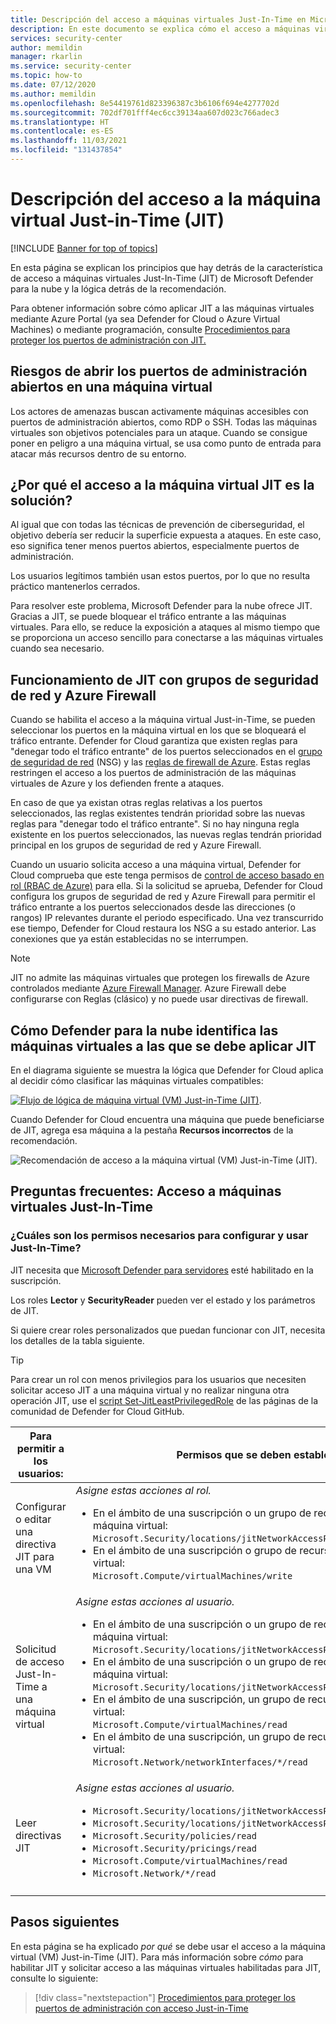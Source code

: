 ```yaml
---
title: Descripción del acceso a máquinas virtuales Just-In-Time en Microsoft Defender para la nube
description: En este documento se explica cómo el acceso a máquinas virtuales Just-In-Time en Microsoft Defender para la nube ayuda a controlar el acceso a las máquinas virtuales de Azure.
services: security-center
author: memildin
manager: rkarlin
ms.service: security-center
ms.topic: how-to
ms.date: 07/12/2020
ms.author: memildin
ms.openlocfilehash: 8e54419761d823396387c3b6106f694e4277702d
ms.sourcegitcommit: 702df701fff4ec6cc39134aa607d023c766adec3
ms.translationtype: HT
ms.contentlocale: es-ES
ms.lasthandoff: 11/03/2021
ms.locfileid: "131437854"
---
```

# <a name="understanding-just-in-time-jit-vm-access"></a>Descripción del acceso a la máquina virtual Just-in-Time (JIT)

[!INCLUDE [Banner for top of topics](./includes/banner.md)]

En esta página se explican los principios que hay detrás de la característica de acceso a máquinas virtuales Just-In-Time (JIT) de Microsoft Defender para la nube y la lógica detrás de la recomendación.

Para obtener información sobre cómo aplicar JIT a las máquinas virtuales mediante Azure Portal (ya sea Defender for Cloud o Azure Virtual Machines) o mediante programación, consulte [Procedimientos para proteger los puertos de administración con JIT.](just-in-time-access-usage.md)


## <a name="the-risk-of-open-management-ports-on-a-virtual-machine"></a>Riesgos de abrir los puertos de administración abiertos en una máquina virtual

Los actores de amenazas buscan activamente máquinas accesibles con puertos de administración abiertos, como RDP o SSH. Todas las máquinas virtuales son objetivos potenciales para un ataque. Cuando se consigue poner en peligro a una máquina virtual, se usa como punto de entrada para atacar más recursos dentro de su entorno.



## <a name="why-jit-vm-access-is-the-solution"></a>¿Por qué el acceso a la máquina virtual JIT es la solución? 

Al igual que con todas las técnicas de prevención de ciberseguridad, el objetivo debería ser reducir la superficie expuesta a ataques. En este caso, eso significa tener menos puertos abiertos, especialmente puertos de administración.

Los usuarios legítimos también usan estos puertos, por lo que no resulta práctico mantenerlos cerrados.

Para resolver este problema, Microsoft Defender para la nube ofrece JIT. Gracias a JIT, se puede bloquear el tráfico entrante a las máquinas virtuales. Para ello, se reduce la exposición a ataques al mismo tiempo que se proporciona un acceso sencillo para conectarse a las máquinas virtuales cuando sea necesario.



## <a name="how-jit-operates-with-network-security-groups-and-azure-firewall"></a>Funcionamiento de JIT con grupos de seguridad de red y Azure Firewall

Cuando se habilita el acceso a la máquina virtual Just-in-Time, se pueden seleccionar los puertos en la máquina virtual en los que se bloqueará el tráfico entrante. Defender for Cloud garantiza que existen reglas para "denegar todo el tráfico entrante" de los puertos seleccionados en el [grupo de seguridad de red](../virtual-network/network-security-groups-overview.md#security-rules) (NSG) y las [reglas de firewall de Azure](../firewall/rule-processing.md). Estas reglas restringen el acceso a los puertos de administración de las máquinas virtuales de Azure y los defienden frente a ataques. 

En caso de que ya existan otras reglas relativas a los puertos seleccionados, las reglas existentes tendrán prioridad sobre las nuevas reglas para "denegar todo el tráfico entrante". Si no hay ninguna regla existente en los puertos seleccionados, las nuevas reglas tendrán prioridad principal en los grupos de seguridad de red y Azure Firewall.

Cuando un usuario solicita acceso a una máquina virtual, Defender for Cloud comprueba que este tenga permisos de [control de acceso basado en rol (RBAC de Azure)](../role-based-access-control/role-assignments-portal.md) para ella. Si la solicitud se aprueba, Defender for Cloud configura los grupos de seguridad de red y Azure Firewall para permitir el tráfico entrante a los puertos seleccionados desde las direcciones (o rangos) IP relevantes durante el periodo especificado. Una vez transcurrido ese tiempo, Defender for Cloud restaura los NSG a su estado anterior. Las conexiones que ya están establecidas no se interrumpen.

> [!NOTE]
> JIT no admite las máquinas virtuales que protegen los firewalls de Azure controlados mediante [Azure Firewall Manager](../firewall-manager/overview.md).  Azure Firewall debe configurarse con Reglas (clásico) y no puede usar directivas de firewall.




## <a name="how-defender-for-cloud-identifies-which-vms-should-have-jit-applied"></a>Cómo Defender para la nube identifica las máquinas virtuales a las que se debe aplicar JIT

En el diagrama siguiente se muestra la lógica que Defender for Cloud aplica al decidir cómo clasificar las máquinas virtuales compatibles: 

[![Flujo de lógica de máquina virtual (VM) Just-in-Time (JIT)](media/just-in-time-explained/jit-logic-flow.png)](media/just-in-time-explained/jit-logic-flow.png#lightbox).

Cuando Defender for Cloud encuentra una máquina que puede beneficiarse de JIT, agrega esa máquina a la pestaña **Recursos incorrectos** de la recomendación. 

![Recomendación de acceso a la máquina virtual (VM) Just-in-Time (JIT).](./media/just-in-time-explained/unhealthy-resources.png)


## <a name="faq---just-in-time-virtual-machine-access"></a>Preguntas frecuentes: Acceso a máquinas virtuales Just-In-Time

### <a name="what-permissions-are-needed-to-configure-and-use-jit"></a>¿Cuáles son los permisos necesarios para configurar y usar Just-In-Time?

JIT necesita que [Microsoft Defender para servidores](defender-for-servers-introduction.md) esté habilitado en la suscripción. 

Los roles **Lector** y **SecurityReader** pueden ver el estado y los parámetros de JIT.

Si quiere crear roles personalizados que puedan funcionar con JIT, necesita los detalles de la tabla siguiente.

> [!TIP]
> Para crear un rol con menos privilegios para los usuarios que necesiten solicitar acceso JIT a una máquina virtual y no realizar ninguna otra operación JIT, use el [script Set-JitLeastPrivilegedRole](https://github.com/Azure/Azure-Security-Center/tree/main/Powershell%20scripts/JIT%20Scripts/JIT%20Custom%20Role) de las páginas de la comunidad de Defender for Cloud GitHub.

| Para permitir a los usuarios: | Permisos que se deben establecer|
| --- | --- |
|Configurar o editar una directiva JIT para una VM | *Asigne estas acciones al rol.*  <ul><li>En el ámbito de una suscripción o un grupo de recursos asociados a la máquina virtual:<br/> `Microsoft.Security/locations/jitNetworkAccessPolicies/write` </li><li> En el ámbito de una suscripción o grupo de recursos de una máquina virtual: <br/>`Microsoft.Compute/virtualMachines/write`</li></ul> | 
|Solicitud de acceso Just-In-Time a una máquina virtual | *Asigne estas acciones al usuario.*  <ul><li>En el ámbito de una suscripción o un grupo de recursos asociados a la máquina virtual:<br/>  `Microsoft.Security/locations/jitNetworkAccessPolicies/initiate/action` </li><li>En el ámbito de una suscripción o un grupo de recursos asociados a la máquina virtual:<br/>  `Microsoft.Security/locations/jitNetworkAccessPolicies/*/read` </li><li>  En el ámbito de una suscripción, un grupo de recursos o una máquina virtual:<br/> `Microsoft.Compute/virtualMachines/read` </li><li>  En el ámbito de una suscripción, un grupo de recursos o una máquina virtual:<br/> `Microsoft.Network/networkInterfaces/*/read` </li></ul>|
|Leer directivas JIT| *Asigne estas acciones al usuario.*  <ul><li>`Microsoft.Security/locations/jitNetworkAccessPolicies/read`</li><li>`Microsoft.Security/locations/jitNetworkAccessPolicies/initiate/action`</li><li>`Microsoft.Security/policies/read`</li><li>`Microsoft.Security/pricings/read`</li><li>`Microsoft.Compute/virtualMachines/read`</li><li>`Microsoft.Network/*/read`</li>|
|||





## <a name="next-steps"></a>Pasos siguientes

En esta página se ha explicado _por qué_ se debe usar el acceso a la máquina virtual (VM) Just-in-Time (JIT). Para más información sobre _cómo_ para habilitar JIT y solicitar acceso a las máquinas virtuales habilitadas para JIT, consulte lo siguiente:

> [!div class="nextstepaction"]
> [Procedimientos para proteger los puertos de administración con acceso Just-in-Time](just-in-time-access-usage.md)
